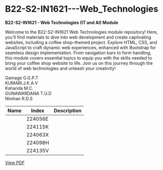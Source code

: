 # B22-S2-IN1621---Web_Technologies

**B22-S2-IN1621 - Web Technologies (IT and AI) Module**

Welcome to the B22-S2-IN1621 Web Technologies module repository! Here, you'll find materials to dive into web development and create captivating websites, including a coffee shop-themed project. Explore HTML, CSS, and JavaScript to craft dynamic web experiences, enhanced with Bootstrap for seamless design implementation. From navigation bars to form handling, this module covers essential topics to equip you with the skills needed to bring your coffee shop website to life. Join us on this journey through the world of web technologies and unleash your creativity!

Gamage G.G.P.T
<br>
KUMARI.J.K.A.V
<br>
Kahanda M.C.
<br>
GUNAWARDANA T.U.D
<br>
Nimhan R.D.S


| Name | Index   | Description |
| ---- | ------- | ----------- |
|      | 224056E |             |
|      | 224115K |             |
|      | 224063X |             |
|      | 224098H |             |
|      | 224135V  |             |


[View PDF](../B22-S2-IN1621---Web_Technologies/#Workload%20Matrix.pdf)
